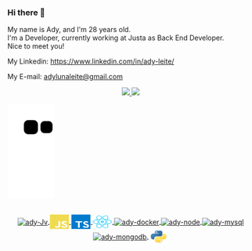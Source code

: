 ### Hi there 👋

  <p>
  My name is Ady, and I'm 28 years old. <br>
  I'm a Developer,
    currently working at Justa as Back End Developer.<br>
  Nice to meet you!

  My Linkedin: https://www.linkedin.com/in/ady-leite/
  
  My E-mail: adylunaleite@gmail.com
  </p>
  
<div align="center">
  <a href="https://github.com/adyluna">
  <img height="180em" src="https://github-readme-stats.vercel.app/api?username=adyluna&show_icons=true&theme=highcontrast&include_all_commits=true&count_private=true"/>
  <img height="180em" src="https://github-readme-stats.vercel.app/api/top-langs/?username=adyluna&layout=compact&langs_count=7&theme=highcontrast"/>
</div>
  
  ![Snake animation](https://github.com/adyluna/adyluna/blob/output/github-contribution-grid-snake.svg)
  
  <div style="display: inline_block" align="center"><br>
  <img align="center" alt="ady-Jv" height="30" width="40" src="https://cdn.jsdelivr.net/gh/devicons/devicon/icons/java/java-original-wordmark.svg" />
  <img align="center" alt="ady-Js" height="30" width="40" src="https://raw.githubusercontent.com/devicons/devicon/master/icons/javascript/javascript-plain.svg">
  <img align="center" alt="ady-Ts" height="30" width="40" src="https://raw.githubusercontent.com/devicons/devicon/master/icons/typescript/typescript-plain.svg">
  <img align="center" alt="ady-React" height="30" width="40" src="https://raw.githubusercontent.com/devicons/devicon/master/icons/react/react-original.svg">
  <img align="center" alt="ady-docker" height="45" width="55" src="https://cdn.jsdelivr.net/gh/devicons/devicon/icons/docker/docker-original.svg" />
  <img align="center" alt="ady-node" height="65" width="55" src="https://cdn.jsdelivr.net/gh/devicons/devicon/icons/nodejs/nodejs-original-wordmark.svg" />
  <img align="center" alt="ady-mysql" height="65" width="55" src="https://cdn.jsdelivr.net/gh/devicons/devicon/icons/mysql/mysql-original-wordmark.svg" />
  <img align="center" alt="ady-mongodb" height="65" width="55" src="https://cdn.jsdelivr.net/gh/devicons/devicon/icons/mongodb/mongodb-original-wordmark.svg" />
  <img align="center" alt="ady-Python" height="30" width="40" src="https://raw.githubusercontent.com/devicons/devicon/master/icons/python/python-original.svg">
</div>
